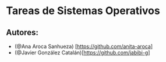 # Tareas de Sistemas Operativos
## Autores:
- (@Ana Aroca Sanhueza) [https://github.com/anita-aroca]
- (@Javier González Catalán)[https://github.com/jabibi-g]
